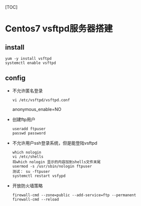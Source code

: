 [TOC]
# Centos7 vsftpd服务器搭建
## install
```
yum -y install vsftpd
systemctl enable vsftpd
```
## config
- 不允许匿名登录
  ```
  vi /etc/vsftpd/vsftpd.conf
  ```
  anonymous_enable=NO

- 创建ftp用户
  ```
  useradd ftpuser
  passwd password
  ```

- 不允许用户ssh登录系统，但是能登陆vsftpd
  ```
  which nologin
  vi /etc/shells
  将which nologin 显示的内容加到shells文件末尾
  usermod -s /usr/sbin/nologin ftpuser
  测试： su -ftpuser
  systemctl restart vsfypd
  ```
- 开放防火墙策略
  ```
  firewall-cmd --zone=public --add-service=ftp --permanent
  firewall-cmd --reload
  ```

